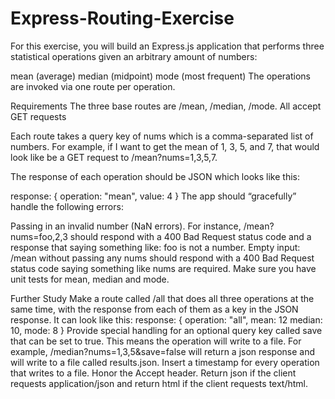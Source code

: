 # Express-Routing-Exercise

For this exercise, you will build an Express.js application that performs three statistical operations given an arbitrary amount of numbers:

mean (average)
median (midpoint)
mode (most frequent)
The operations are invoked via one route per operation.

Requirements
The three base routes are /mean, /median, /mode. All accept GET requests

Each route takes a query key of nums which is a comma-separated list of numbers. For example, if I want to get the mean of 1, 3, 5, and 7, that would look like be a GET request to /mean?nums=1,3,5,7.

The response of each operation should be JSON which looks like this:

response: {
  operation: "mean",
  value: 4
}
The app should “gracefully” handle the following errors:

Passing in an invalid number (NaN errors). For instance, /mean?nums=foo,2,3 should respond with a 400 Bad Request status code and a response that saying something like: foo is not a number.
Empty input: /mean without passing any nums should respond with a 400 Bad Request status code saying something like nums are required.
Make sure you have unit tests for mean, median and mode.

Further Study
Make a route called /all that does all three operations at the same time, with the response from each of them as a key in the JSON response. It can look like this:
response: {
  operation: "all",
  mean: 12
  median: 10,
  mode: 8
}
Provide special handling for an optional query key called save that can be set to true. This means the operation will write to a file. For example, /median?nums=1,3,5&save=false will return a json response and will write to a file called results.json.
Insert a timestamp for every operation that writes to a file.
Honor the Accept header. Return json if the client requests application/json and return html if the client requests text/html.
